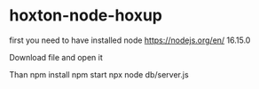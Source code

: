 # hoxton-node-hoxup

first you need to have installed node
https://nodejs.org/en/ 16.15.0

Download file and open it

Than npm install
npm start
npx node db/server.js
